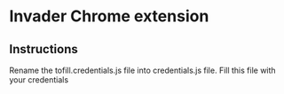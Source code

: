 # Invader Chrome extension

## Instructions

Rename the tofill.credentials.js file into credentials.js file.
Fill this file with your credentials

